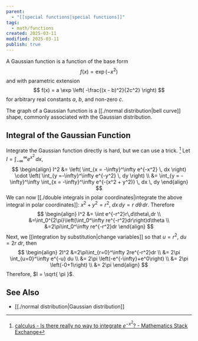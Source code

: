 ```yaml
---
parent:
  - "[[special functions|special functions]]"
tags:
  - math/functions
created: 2025-03-11
modified: 2025-03-11
publish: true
---
```

A Gaussian function is a function of the base form
$$
f(x) = \exp(-x^2)
$$
and with parametric extension
$$
f(x) = a \exp \left( -\frac{(x - b)^2}{2c^2} \right)
$$
for arbitrary real constants $a$, $b$, and non-zero $c$.

The graph of a Gaussian function is a [[./normal distribution|bell curve]] shape, commonly associated with the Gaussian distribution.

## Integral of the Gaussian Function
Integrate the Gaussian function directly is hard, but we can use a trick. [^1] Let $I = \int_{-\infty}^{\infty} e^{x^2} \, dx$,
$$
\begin{align}
I^2 &= \left( \int_{x = -\infty}^\infty e^{-x^2} \, dx  \right) \cdot \left( \int_{y =-\infty}^\infty e^{-y^2} \, dy  \right) \\
&= \int_{y = -\infty}^\infty \int_{x = -\infty}^\infty e^{-(x^2 + y^2)} \, dx \, dy
\end{align}
$$
We can now [[./double integrals in polar coordinates|integrate the above integral in polar coordinates]]: $x^2 + y^2 = r^2$, $dx \, dy = r \ d\theta \, dr$. Therefore
$$
\begin{align}
I^2 &= \iint e^{-r^2}r\,d\theta\,dr \\
&=\int_0^{2\pi}\left(\int_0^\infty re^{-r^2}dr\right)d\theta \\
&=2\pi\int_0^\infty re^{-r^2}dr
\end{align}
$$
Next, we [[integration by substitution|change variables]] so that $u = r^2$, $du = 2r \ dr$, then
$$
\begin{align}
2I^2 &=2\pi\int_{r=0}^\infty 2re^{-r^2}dr \\
&= 2\pi \int_{u=0}^\infty e^{-u} du \\
&= 2\pi \left(-e^{-\infty}+e^0\right) \\
&= 2\pi \left(-0+1\right) \\
&= 2\pi
\end{align}
$$
Therefore, $I = \sqrt{ \pi }$.

## See Also
- [[./normal distribution|Gaussian distribution]]

[^1]: [calculus - Is there really no way to integrate $e^{-x^2}$? - Mathematics Stack Exchange](https://math.stackexchange.com/questions/154968/is-there-really-no-way-to-integrate-e-x2)